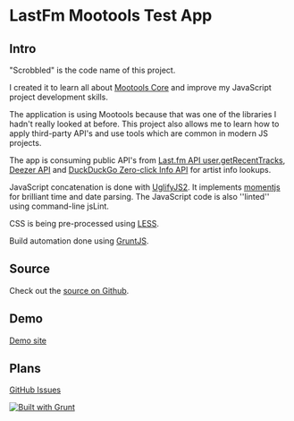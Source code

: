 LastFm Mootools Test App
========================

Intro
-----
"Scrobbled" is the code name of this project.

I created it to learn all about [Mootools Core](http://mootools.net/docs/core) and improve my JavaScript project development skills.

The application is using Mootools because that was one of the libraries I hadn't really looked at before. This project also allows me to learn how to apply third-party API's and use tools which are common in modern JS projects.

The app is consuming public API's from [Last.fm API user.getRecentTracks](http://www.last.fm/api/show/user.getRecentTracks), [Deezer API](http://developers.deezer.com/api/) and [DuckDuckGo Zero-click Info API](https://www.mashape.com/duckduckgo/duckduckgo-zero-click-info#!documentation) for artist info lookups.

JavaScript concatenation is done with [UglifyJS2](https://github.com/mishoo/UglifyJS2). It implements [momentjs](http://momentjs.com/) for brilliant time and date parsing. The JavaScript code is also ''linted'' using command-line jsLint.

CSS is being pre-processed using [LESS](http://lesscss.org/).

Build automation done using [GruntJS](http://gruntjs.com/).

Source
------
Check out the [source on Github](https://github.com/johanbove/LastFmMootoolsTestsite).

Demo
----
[Demo site](http://scrobbled.johanbove.info/)

Plans
-----
[GitHub Issues](https://github.com/johanbove/LastFmMootoolsTestsite/issues)


[![Built with Grunt](https://cdn.gruntjs.com/builtwith.png)](http://gruntjs.com/)

